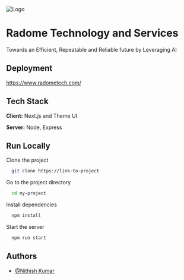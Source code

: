![Logo](https://www.radometech.com/assets/logo.png)

# Radome Technology and Services

Towards an Efficient, Repeatable and Reliable future by Leveraging AI

## Deployment

https://www.radometech.com/

## Tech Stack

**Client:** Next.js and Theme UI

**Server:** Node, Express

## Run Locally

Clone the project

```bash
  git clone https://link-to-project
```

Go to the project directory

```bash
  cd my-project
```

Install dependencies

```bash
  npm install
```

Start the server

```bash
  npm run start
```

## Authors

- [@Nithish Kumar](https://github.com/nithish-kumar13)
